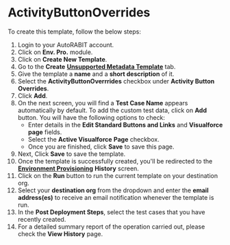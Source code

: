 # ActivityButtonOverrides

To create this template, follow the below steps:

1. Login to your AutoRABIT account.
2. Click on **Env. Pro.** module.
3. Click on **Create New Template**.
4. Go to the **Create** [**Unsupported Metadata Template**](./) tab.
5. Give the template a **name** and a **short description** of it.
6. Select the **ActivityButtonOverrrides** checkbox under **Activity Button Overrides**.
7. Click **Add**.
8. On the next screen, you will find a **Test Case Name** appears automatically by default. To add the custom test data, click on **Add** button. You will have the following options to check:
   * Enter details in the **Edit Standard Buttons and Links** and **Visualforce page** fields.
   * Select the **Active Visualforce** **Page** checkbox.
   * Once you are finished, click **Save** to save this page.
9. Next, Click **Save** to save the template.
10. Once the template is successfully created, you'll be redirected to the [**Environment Provisioning**](../) **History** screen.
11. Click on the **Run** button to run the current template on your destination org.
12. Select your **destination org** from the dropdown and enter the **email address(es)** to receive an email notification whenever the template is run.
13. In the **Post Deployment Steps**, select the test cases that you have recently created.&#x20;
14. For a detailed summary report of the operation carried out, please check the **View History** page.
